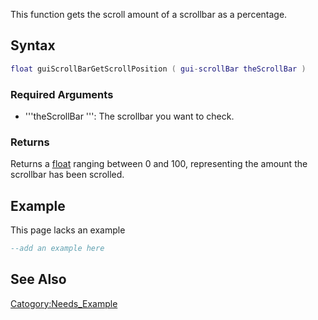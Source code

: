 This function gets the scroll amount of a scrollbar as a percentage.

Syntax
------

``` lua
float guiScrollBarGetScrollPosition ( gui-scrollBar theScrollBar )
```

### Required Arguments

-   '''theScrollBar ''': The scrollbar you want to check.

### Returns

Returns a [float](/docs/float.md "wikilink") ranging between 0 and 100, representing the amount the scrollbar has been scrolled.

Example
-------

This page lacks an example

``` lua
--add an example here
```

See Also
--------

[Catogory:Needs\_Example](/docs/catogory-needs_example.md "wikilink")
